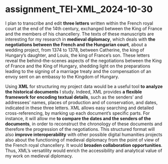 # assignment_TEI-XML_2024-10-30

  I plan to transcribe and edit **three letters** written within the French royal court at the end of the 14th century, exchanged between the King of France and the members of his chancellery. The texts of these manuscripts are interesting for my research in **medieval diplomacy**, which deals with **the negotiations between the French and the Hungarian court**, about a wedding project, from 1374 to 1378, between Catherine, the king of Hungary’s daughter, and Louis, the king of France’s son. These letters reveal the behind-the-scenes aspects of the negotiations between the King of France and the King of Hungary, shedding light on the preparations leading to the signing of a marriage treaty and the compensation of an envoy sent on an embassy to the Kingdom of Hungary.

  Using **XML** for structuring my project data would be a useful tool **to analyze the historical documents** I study. Indeed, XML provides **a flexible framework for encoding textual details**, such as the senders’ and addressees’ names, places of production and of conservation, and dates, indicated in these three letters. XML allows easy searching and detailed cross-referencing, by marking up each document’s specific parts. For instance, it will allow me **to compare the dates and the senders of the documents**, in order to reconstruct the chronology of these documents and therefore the progression of the negotiations. This structured format will also **improve interoperability** with other possible digital humanities projects also about the functioning of medieval diplomacy from the point of view of the French royal chancellery. It would **broaden collaboration opportunities**. Thus, XML’s versatility would enrich the accessibility and analytical value of my work on medieval diplomacy.

